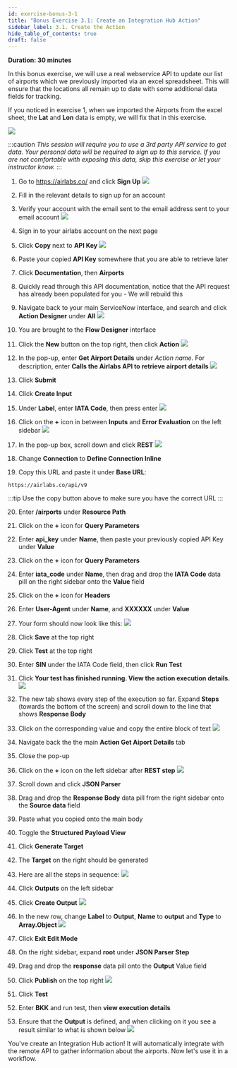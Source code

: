 ```yaml
---
id: exercise-bonus-3-1
title: "Bonus Exercise 3.1: Create an Integration Hub Action"
sidebar_label: 3.1. Create the Action
hide_table_of_contents: true
draft: false
---
```


**Duration: 30 minutes**

In this bonus exercise, we will use a real webservice API to update our list of airports which we previously imported via an excel spreadsheet. This will ensure that the locations all remain up to date with some additional data fields for tracking.

If you noticed in exercise 1, when we imported the Airports from the excel sheet, the **Lat** and **Lon** data is empty, we will fix that in this exercise. 

![](images/latlonmiss.png)

:::caution
*This session will require you to use a 3rd party API service to get data. Your personal data will be required to sign up to this service. If you are not comfortable with exposing this data, skip this exercise or let your instructor know.*
:::

1. Go to https://airlabs.co/ and click **Sign Up**
![](images/airlabslanding.png)


2. Fill in the relevant details to sign up for an account


3. Verify your account with the email sent to the email address sent to your email account
![](images/confirmationair.png)


4. Sign in to your airlabs account on the next page


5. Click **Copy** next to **API Key**
![](images/airlandingpage.png)


6. Paste your copied **API Key** somewhere that you are able to retrieve later


7. Click **Documentation**, then **Airports**


8. Quickly read through this API documentation, notice that the API request has already been populated for you - We will rebuild this


9. Navigate back to your main ServiceNow interface, and search and click **Action Designer** under **All**
![](images/actiondesigner.png)


10. You are brought to the **Flow Designer** interface


11. Click the **New** button on the top right, then click **Action**
![](images/clickaction.png)


12. In the pop-up, enter **Get Airport Details** under *Action name*. For description, enter **Calls the Airlabs API to retrieve airport details**
![](images/actionprops.png)


13. Click **Submit**


14. Click **Create Input**


15. Under **Label**, enter **IATA Code**, then press enter
![](images/createinput.png)


16. Click on the **+** icon in between **Inputs** and **Error Evaluation** on the left sidebar
![](images/addstep1.png)


17. In the pop-up box, scroll down and click **REST**
![](images/rest.png)


18. Change **Connection** to **Define Connection Inline**


19. Copy this URL and paste it under **Base URL**:
```
https://airlabs.co/api/v9
```

:::tip
Use the copy button above to make sure you have the correct URL
:::

20. Enter **/airports** under **Resource Path**


21. Click on the **+** icon for **Query Parameters**


22. Enter **api_key** under **Name**, then paste your previously copied API Key under **Value**


23. Click on the **+** icon for **Query Parameters**


24. Enter **iata_code** under **Name**, then drag and drop the **IATA Code** data pill on the right sidebar onto the **Value** field


25. Click on the **+** icon for **Headers**


26. Enter **User-Agent** under **Name**, and **XXXXXX** under **Value**


27. Your form should now look like this:
![](images/restcomplete.png)


28. Click **Save** at the top right


29. Click **Test** at the top right


30. Enter **SIN** under the IATA Code field, then click **Run Test**


31. Click **Your test has finished running. View the action execution details.**
![](images/iatatest.png)


32. The new tab shows every step of the execution so far. Expand **Steps** (towards the bottom of the screen) and scroll down to the line that shows **Response Body**


33. Click on the corresponding value and copy the entire block of text
![](images/copyoutput.gif)


34. Navigate back the the main **Action Get Aiport Details** tab


35. Close the pop-up


36. Click on the **+** icon on the left sidebar after **REST step**
![](images/afterrest.png)


37. Scroll down and click **JSON Parser**


38. Drag and drop the **Response Body** data pill from the right sidebar onto the **Source data** field


39. Paste what you copied onto the main body


40. Toggle the **Structured Payload View**


41. Click **Generate Target**


42. The **Target** on the right should be generated


43. Here are all the steps in sequence:
![](images/jsonparser.gif)


44. Click **Outputs** on the left sidebar


45. Click **Create Output**
![](images/output.png)


46. In the new row, change **Label** to **Output**, **Name** to **output** and **Type** to **Array.Object**
![](images/arrayobj.png)


47. Click **Exit Edit Mode**


48. On the right sidebar, expand **root** under **JSON Parser Step**


49. Drag and drop the **response** data pill onto the **Output** Value field


50. Click **Publish** on the top right
![](images/publishaction.gif)


51. Click **Test**


52. Enter **BKK** and run test, then **view execution details**


53. Ensure that the **Output** is defined, and when clicking on it you see a result similar to what is shown below
![](images/finaltest.png)


You've create an Integration Hub action! It will automatically integrate with the remote API to gather information about the airports. Now let's use it in a workflow.